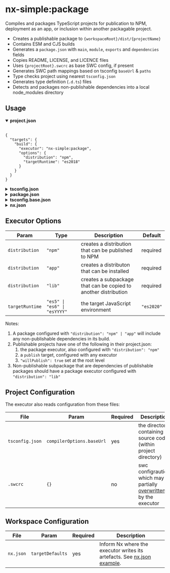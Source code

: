 # nx-simple:package

Compiles and packages TypeScript projects for publication to NPM, deployment as an app, or inclusion within another packagable project.

- Creates a publishable package to `{workspaceRoot}/dist/{projectName}`
- Contains ESM and CJS builds
- Generates a `package.json` with `main`, `module`, `exports` and `dependencies` fields
- Copies README, LICENSE, and LICENCE files
- Uses `{projectRoot}.swcrc` as base SWC config, if present
- Generates SWC path mappings based on tsconfig `baseUrl` & `paths`
- Type checks project using nearest `tsconfig.json`
- Generates type definition (`.d.ts`) files
- Detects and packages non-publishable dependencies into a local node_modules directory

## Usage

<details open> 
<summary><strong>project.json </strong></summary>
<br />

```jsonc
{
  "targets": {
    "build": {
      "executor": "nx-simple:package",
      "options": {
        "distribution": "npm",
        "targetRuntime": "es2018"
      }
    }
  }
}
```

</details>

<details> 
<summary ><strong>tsconfig.json</strong></summary>
<br />

```jsonc
{
  "extends": "../../tsconfig.base.json",
  "compilerOptions": { "baseUrl": "src" } // 👈 tells nx-simple where source files are located
}
```

</details>

<details> 
<summary><strong>package.json</strong></summary>
<br />

```jsonc
{
  "type": "module",
  "exports": {
    "types": "src/index.ts", // 👈 entry point – removed by executor as adjacent .d.ts files are resolved automatically
    "import": "dist/index.js" // 👈 import path – used as base for `require` property to resolve CJS modules
  }
}
```

</details>

<details>
<summary><strong>tsconfig.base.json</strong></summary>
<br />

```jsonc
// When analysing source files, Nx needs to be told how to resolve dependencies.
// Note: that these are only required to build the Nx graph.
// With NPM workspaces configured, packages are resolving via their npm link to node_modules.
{
  "compilerOptions": {
    "baseUrl": ".",
    "paths": {
      "@scope/mylib/*": "packages/mylib/*"
    }
  }
}
```

</details>

<details id="nx-json"> 
<summary><strong>nx.json</strong></summary>
<br />

```jsonc
{
  "namedInputs": {
    "default": ["{projectRoot}/**/*"]
  },
  "targetDefaults": {
    "nx-simple:package": {
      "inputs": ["default", "^default"],
      "outputs": [
        "{workspaceRoot}/dist/.nxsimple/{projectName}",
        "{workspaceRoot}/dist/{projectName}"
      ],
      "dependsOn": ["^nx-simple:package"]
    }
}
```

</details>

## Executor Options

| Param           | Type                         | Description                                                     | Default    |
| --------------- | ---------------------------- | --------------------------------------------------------------- | ---------- |
| `distribution`  | `"npm"`                      | creates a distribution that can be published to NPM             | required   |
| `distribution`  | `"app"`                      | creates a distributon that can be installed                     | required   |
| `distribution`  | `"lib"`                      | creates a subpackage that can be copied to another distribution | required   |
|                 |                              |                                                                 |            |
| `targetRuntime` | `"es5" \| "es6" \| "esYYYY"` | the target JavaScript environment                               | `"es2020"` |

Notes:

1. A package configured with `"distribution": "npm" | "app"` will include any non-publishable dependencies in its build.
1. Publishable projects have one of the following in their project.json:
   1. the package executor, also configured with `"distribution": "npm"`
   1. a `publish` target, configured with any executor
   1. `"willPublish": true` set at the root level
1. Non-publishable subpackage that are dependencies of publishable packages should have a package executor configured with `"distribution": "lib"`

## Project Configuration

The executor also reads configuration from these files:

| File            | Param                     | Required | Description                                                                                 |
| --------------- | ------------------------- | -------- | ------------------------------------------------------------------------------------------- |
| `tsconfig.json` | `compilerOptions.baseUrl` | yes      | the directory containing source code (within project directory)                             |
| `.swcrc`        | `{}`                      | no       | swc configraution, which may be partially [overwritten](../../utils/swc.ts) by the executor |

## Workspace Configuration

| File      | Param            | Required | Description                                                                         |
| --------- | ---------------- | -------- | ----------------------------------------------------------------------------------- |
| `nx.json` | `targetDefaults` | yes      | Inform Nx where the executor writes its artefacts. See [nx.json example](#nx-json). |
